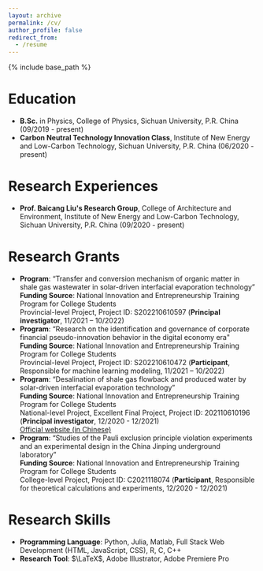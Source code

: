 ```yaml
---
layout: archive
permalink: /cv/
author_profile: false
redirect_from:
  - /resume
---
```


{% include base_path %}

# Education

- **B.Sc.** in Physics, College of Physics, Sichuan University, P.R. China (09/2019 - present)
- **Carbon Neutral Technology Innovation Class**, Institute of New Energy and Low-Carbon Technology, Sichuan University, P.R. China (06/2020 - present)

# Research Experiences

- **Prof. Baicang Liu's Research Group**, College of Architecture and Environment, Institute of New Energy and Low-Carbon Technology, Sichuan University, P.R. China (09/2020 - present)


# Research Grants

- **Program**: “Transfer and conversion mechanism of organic matter in shale gas wastewater in solar-driven interfacial evaporation technology”<br />
  **Funding Source**: National Innovation and Entrepreneurship Training Program for College Students<br />
  Provincial-level Project, Project ID: S202210610597 (**Principal investigator**, 11/2021 – 10/2022)
- **Program**: “Research on the identification and governance of corporate financial pseudo-innovation behavior in the digital economy era"<br />
  **Funding Source**: National Innovation and Entrepreneurship Training Program for College Students<br />
  Provincial-level Project, Project ID: S202210610472 (**Participant**, Responsible for machine learning modeling, 11/2021 – 10/2022)
- **Program**: “Desalination of shale gas flowback and produced water by solar-driven interfacial evaporation technology”<br />
  **Funding Source**: National Innovation and Entrepreneurship Training Program for College Students<br />
  National-level Project, Excellent Final Project, Project ID: 202110610196 (**Principal investigator**, 12/2020 - 12/2021)<br /><a href="http://gjcxcy.bjtu.edu.cn/NewLXItemListForStudentDetail.aspx?ItemNo=780329" target="_blank">Official website (in Chinese)</a>
- **Program**: “Studies of the Pauli exclusion principle violation experiments and an experimental design in the China Jinping underground laboratory”<br />
  **Funding Source**: National Innovation and Entrepreneurship Training Program for College Students<br />
  College-level Project, Project ID: C2021118074 (**Participant**, Responsible for theoretical calculations and experiments, 12/2020 - 12/2021)

# Research Skills
- **Programming Language**: Python, Julia, Matlab, Full Stack Web Development (HTML, JavaScript, CSS), R, C, C++
- **Research Tool**: $\LaTeX$, Adobe Illustrator, Adobe Premiere Pro
